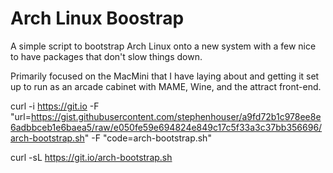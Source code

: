 # Arch Linux Boostrap

A simple script to bootstrap Arch Linux onto a new system with a few nice to have packages that don't slow things down.

Primarily focused on the MacMini that I have laying about and getting it set up to run as an arcade cabinet with MAME, Wine, and the attract front-end.


curl -i https://git.io -F "url=https://gist.githubusercontent.com/stephenhouser/a9fd72b1c978ee8e6adbbceb1e6baea5/raw/e050fe59e694824e849c17c5f33a3c37bb356696/arch-bootstrap.sh" -F "code=arch-bootstrap.sh"

curl -sL https://git.io/arch-bootstrap.sh